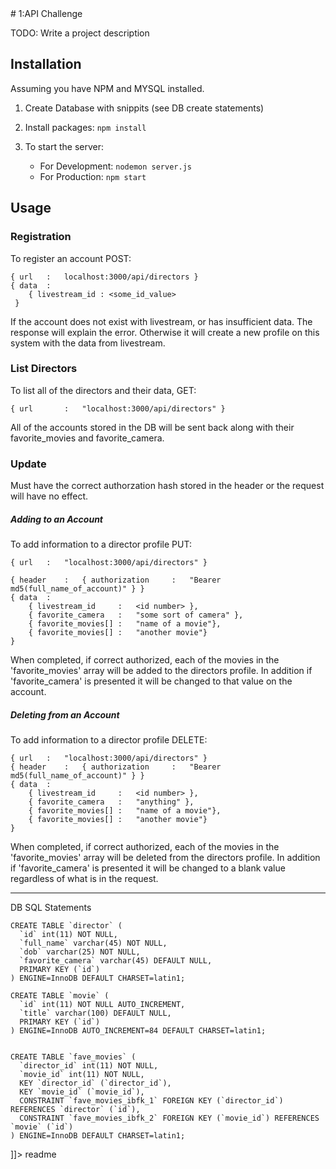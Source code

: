 <snippet>
  <content>
# 1:API Challenge

TODO: Write a project description

## Installation

Assuming you have NPM and MYSQL installed.

1. Create Database with snippits (see DB create statements)

2. Install packages: `npm install`
3. To start the server:
	* For Development: `nodemon server.js`
	* For Production: `npm start`


## Usage



### Registration

To register an account POST: 

```
{ url 	:	localhost:3000/api/directors }
{ data	:	
	{ livestream_id : <some_id_value>
 }
```

If the account does not exist with livestream, or has insufficient data. The response will explain the error. Otherwise it will create a new profile on this system with the data from livestream.

### List Directors

To list all of the directors and their data, GET:

```
{ url		: 	"localhost:3000/api/directors" }
```

All of the accounts stored in the DB will be sent back along with their favorite_movies and favorite_camera.

### Update
Must have the correct authorzation hash stored in the header or the request will have no effect.

##### Adding to an Account

To add information to a director profile PUT:

```
{ url 	:	"localhost:3000/api/directors" }

{ header	:	{ authorization 	: 	"Bearer md5(full_name_of_account)" } }
{ data	:	
	{ livestream_id		: 	<id number> },
	{ favorite_camera 	: 	"some sort of camera" },
	{ favorite_movies[] :	"name of a movie"},
	{ favorite_movies[] :	"another movie"}
}
```

When completed, if correct authorized, each of the movies in the 'favorite_movies' array will be added to the directors profile. In addition if 'favorite_camera' is presented it will be changed to that value on the account.


##### Deleting from an Account
	
To add information to a director profile DELETE:
	
```
{ url 	:	"localhost:3000/api/directors" }
{ header	:	{ authorization 	: 	"Bearer md5(full_name_of_account)" } }
{ data	:	
	{ livestream_id		: 	<id number> },
	{ favorite_camera 	: 	"anything" },
	{ favorite_movies[] :	"name of a movie"},
	{ favorite_movies[] :	"another movie"}
}
```
When completed, if correct authorized, each of the movies in the 'favorite_movies' array will be deleted from the directors profile. In addition if 'favorite_camera' is presented it will be changed to a blank value regardless of what is in the request.





----------------------------------------------------------------------------------------------------
DB SQL Statements

```
CREATE TABLE `director` (
  `id` int(11) NOT NULL,
  `full_name` varchar(45) NOT NULL,
  `dob` varchar(25) NOT NULL,
  `favorite_camera` varchar(45) DEFAULT NULL,
  PRIMARY KEY (`id`)
) ENGINE=InnoDB DEFAULT CHARSET=latin1;

CREATE TABLE `movie` (
  `id` int(11) NOT NULL AUTO_INCREMENT,
  `title` varchar(100) DEFAULT NULL,
  PRIMARY KEY (`id`)
) ENGINE=InnoDB AUTO_INCREMENT=84 DEFAULT CHARSET=latin1;


CREATE TABLE `fave_movies` (
  `director_id` int(11) NOT NULL,
  `movie_id` int(11) NOT NULL,
  KEY `director_id` (`director_id`),
  KEY `movie_id` (`movie_id`),
  CONSTRAINT `fave_movies_ibfk_1` FOREIGN KEY (`director_id`) REFERENCES `director` (`id`),
  CONSTRAINT `fave_movies_ibfk_2` FOREIGN KEY (`movie_id`) REFERENCES `movie` (`id`)
) ENGINE=InnoDB DEFAULT CHARSET=latin1;

```

]]></content>
  <tabTrigger>readme</tabTrigger>
</snippet>